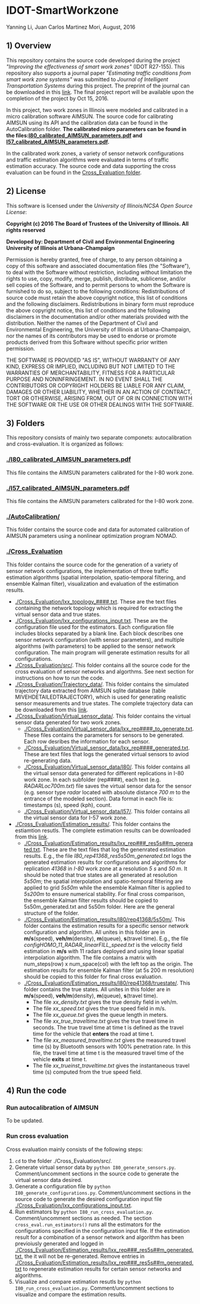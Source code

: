 # IDOT-SmartWorkzone
Yanning Li, Juan Carlos Martinez Mori, August, 2016

## 1) Overview
This repository contains the source code developed during the project *"Improving the effectiveness of smart work zones"* (IDOT R27-155). This repository also supports a journal paper *"Estimating traffic conditions from smart work zone systems"* was submitted to *Journal of Intelligent Transportation Systems* during this project. The preprint of the journal can be downloaded in this [link](https://www.dropbox.com/s/0p4s5amhcjjou5h/LiMoriWork2016.pdf?dl=0). The final project report will be available upon the completion of the project by Oct 15, 2016.

In this project, two work zones in Illinois were modeled and calibrated in a micro calibration software AIMSUN. The source code for calibrating AIMSUN using its API and the calibration data can be found in the AutoCalibration folder. **The calibrated micro parameters can be found in the files:[I80_calibrated_AIMSUN_parameters.pdf](https://github.com/Lab-Work/IDOT-SmartWorkzone/blob/master/I80_calibrated_AIMSUN_parameters.pdf) and [I57_calibrated_AIMSUN_parameters.pdf](https://github.com/Lab-Work/IDOT-SmartWorkzone/blob/master/I80_calibrated_AIMSUN_parameters.pdf).**

In the calibrated work zones, a variety of sensor network configurations and traffic estimation algorithms were evaluated in terms of traffic estimation accuracy. The source code and data supporting the cross evaluation can be found in the [Cross_Evaluation folder](https://github.com/Lab-Work/IDOT-SmartWorkzone/tree/master/Cross_Evaluation). 

## 2) License

This software is licensed under the *University of Illinois/NCSA Open Source License*:

**Copyright (c) 2016 The Board of Trustees of the University of Illinois. All rights reserved**

**Developed by: Department of Civil and Environmental Engineering University of Illinois at Urbana-Champaign**

Permission is hereby granted, free of charge, to any person obtaining a copy of this software and associated documentation files (the "Software"), to deal with the Software without restriction, including without limitation the rights to use, copy, modify, merge, publish, distribute, sublicense, and/or sell copies of the Software, and to permit persons to whom the Software is furnished to do so, subject to the following conditions: Redistributions of source code must retain the above copyright notice, this list of conditions and the following disclaimers. Redistributions in binary form must reproduce the above copyright notice, this list of conditions and the following disclaimers in the documentation and/or other materials provided with the distribution. Neither the names of the Department of Civil and Environmental Engineering, the University of Illinois at Urbana-Champaign, nor the names of its contributors may be used to endorse or promote products derived from this Software without specific prior written permission.

THE SOFTWARE IS PROVIDED "AS IS", WITHOUT WARRANTY OF ANY KIND, EXPRESS OR IMPLIED, INCLUDING BUT NOT LIMITED TO THE WARRANTIES OF MERCHANTABILITY, FITNESS FOR A PARTICULAR PURPOSE AND NONINFRINGEMENT. IN NO EVENT SHALL THE CONTRIBUTORS OR COPYRIGHT HOLDERS BE LIABLE FOR ANY CLAIM, DAMAGES OR OTHER LIABILITY, WHETHER IN AN ACTION OF CONTRACT, TORT OR OTHERWISE, ARISING FROM, OUT OF OR IN CONNECTION WITH THE SOFTWARE OR THE USE OR OTHER DEALINGS WITH THE SOFTWARE.

## 3) Folders
This repository consists of mainly two separate componets: autocalibration and cross-evaluation. It is organized as follows:

### [./I80_calibrated_AIMSUN_parameters.pdf](https://github.com/Lab-Work/IDOT-SmartWorkzone/blob/master/I80_calibrated_AIMSUN_parameters.pdf)
This file contains the AIMSUN parameters calibrated for the I-80 work zone.

### [./I57_calibrated_AIMSUN_parameters.pdf](https://github.com/Lab-Work/IDOT-SmartWorkzone/blob/master/I80_calibrated_AIMSUN_parameters.pdf)
This file contains the AIMSUN parameters calibrated for the I-80 work zone.

### [./AutoCalibration/](https://github.com/Lab-Work/IDOT-SmartWorkzone/tree/master/AutoCalibration)
This folder contains the source code and data for automated calibration of AIMSUN parameters using a nonlinear optimization program NOMAD.

### [./Cross_Evaluation](https://github.com/Lab-Work/IDOT-SmartWorkzone/tree/master/Cross_Evaluation)
This folder contains the source code for the generation of a variety of sensor network configurations, the implementation of three traffic estimation algorithms (spatial interpolation, spatio-temporal filtering, and ensemble Kalman filter), visualization and evaluation of the estimation results. 
- [./Cross_Evaluation/Ixx_topology_####.txt](https://github.com/Lab-Work/IDOT-SmartWorkzone/tree/master/Cross_Evaluation). 
These are the text files containing the network topology which is required for extracting the virtual sensor data and true states. 
- [./Cross_Evaluation/Ixx_configurations_input.txt](https://github.com/Lab-Work/IDOT-SmartWorkzone/tree/master/Cross_Evaluation). These are the configuration file used for the estimators. Each configuration file includes blocks separated by a blank line. Each block describes one sensor network configuration (with sensor parameters), and multiple algorithms (with parameters) to be applied to the sensor network configuration. The main program will generate estimation results for all configurations.
- [./Cross_Evaluation/src/](https://github.com/Lab-Work/IDOT-SmartWorkzone/tree/master/Cross_Evaluation/src). This folder contains all the source code for the cross evaluation of sensor networks and algorthms. See next section for instructions on how to run the code.
- [./Cross_Evaluation/Trajectory_data/](https://github.com/Lab-Work/IDOT-SmartWorkzone/tree/master/Cross_Evaluation/Trajectory_data). This folder contains the simulated trajectory data extracted from AIMSUN sqlite database (table MIVEHDETAILEDTRAJECTORY), which is used for generating realistic sensor measurements and true states. The complete trajectory data can be downloaded from this [link](https://uofi.box.com/s/2bkwejveuew2fospxcn4pqi0df7wrrfj). 
- [./Cross_Evaluation/Virtual_sensor_data/](https://github.com/Lab-Work/IDOT-SmartWorkzone/tree/master/Cross_Evaluation/Virtual_sensor_data). This folder contains the virtual sensor data generated for two work zones. 
  * [./Cross_Evaluation/Virtual_sensor_data/Ixx_rep####_to_generate.txt](https://github.com/Lab-Work/IDOT-SmartWorkzone/tree/master/Cross_Evaluation/Virtual_sensor_data). These files contains the parameters for sensors to be generated. Each row desribes the information for each sensor.
  * [./Cross_Evaluation/Virtual_sensor_data/Ixx_rep####_generated.txt](https://github.com/Lab-Work/IDOT-SmartWorkzone/tree/master/Cross_Evaluation/Virtual_sensor_data). These are text files that logs the generated virtual sensors to aviod re-generating data.
  * [./Cross_Evaluation/Virtual_sensor_data/I80/](https://github.com/Lab-Work/IDOT-SmartWorkzone/tree/master/Cross_Evaluation/Virtual_sensor_data/I80). This folder contains all the virtual sensor data generated for different replications in I-80 work zone. In each subfolder (rep####), each text (e.g. *RADARLoc700m.txt*) file saves the virtual sensor data for the sensor (e.g. sensor type *radar* located with absolute distance *700 m* to the entrance of the modeled section). Data format in each file is: timestamps (s), speed (kph), count.
  * [./Cross_Evaluation/Virtual_sensor_data/I57/](https://github.com/Lab-Work/IDOT-SmartWorkzone/tree/master/Cross_Evaluation/Virtual_sensor_data/I57). This folder contains all the virtual sensor data for I-57 work zone. 
- [./Cross_Evaluation/Estimation_results/](https://github.com/Lab-Work/IDOT-SmartWorkzone/tree/master/Cross_Evaluation/Estimation_results). This folder contains the estiamtion resutls. The complete estimation results can be downloaded from this [link](https://uofi.box.com/s/g6j15tbc2nlnftd0hgv87r2eru6xon6b). 
  * [./Cross_Evaluation/Estimation_results/Ixx_rep###_res5s##m_generated.txt](https://github.com/Lab-Work/IDOT-SmartWorkzone/tree/master/Cross_Evaluation/Estimation_results). These are the text files that log the genenrated estimation results. E.g., the file *I80\_rep41368\_res5s50m\_generated.txt* logs the generated estimation results for configurations and algorithms for replication *41368* in *I-80* work zone at a resolution *5 s* and *50 m*. It should be noted that true states are all generated at resolution *5s50m*; the spatial interpolation and spatio-temporal filtering are applied to grid *5s50m* while the ensemble Kalman filter is applied to *5s200m* to ensure numerical stability. For final cross comparison, the ensemble Kalman filter results should be copied to 5s50m\_generated.txt and 5s50m folder. Here are the general structure of the folder.
  * [./Cross_Evaluation/Estimation_results/I80/rep41368/5s50m/](https://github.com/Lab-Work/IDOT-SmartWorkzone/tree/master/Cross_Evaluation/Estimation_results/I80/rep41368/5s50m). This folder contains the estimation results for a specific sensor network configuration and algorithm. All unites in this folder are in **m/s**(speed), **veh/m**(density), **m**(queue), **s**(travel time). E.g., the file *configHOMO_11_RADAR_linearFILL_speed.txt* is the velocity field estimation in **m/s** with 11 radars deployed and using linear spatial interpolation algorithm. The file contains a matrix with num\_steps(row) x num\_space(col) with the left top as the origin. The estimation results for ensemble Kalman filter (at 5s 200 m resolution) should be copied to this folder for final cross evaluation. 
  * [./Cross_Evaluation/Estimation_results/I80/rep41368/truestate/](https://github.com/Lab-Work/IDOT-SmartWorkzone/tree/master/Cross_Evaluation/Estimation_results/I80/rep41368/truestate). This folder contains the true states. All unites in this folder are in **m/s**(speed), **veh/m**(density), **m**(queue), **s**(travel time).
      + The file *xx_density.txt* gives the true density field in veh/m.
      + The file *xx_speed.txt* gives the true speed field in m/s.
      + The file *xx_queue.txt* gives the queue length in meters.
      + The file *xx_true_traveltime.txt* gives the true travel time in seconds. The true travel time at time t is defined as the travel time for the vehicle that **enters** the road at time t.
      + The file *xx_measured_traveltime.txt* gives the measured travel time (s) by Bluetooth sensors with 100% penetration rate. In this file, the travel time at time t is the measured travel time of the vehicle **exits** at time t.
      + The file *xx_trueinst_traveltime.txt* gives the instantaneous travel time (s) computed from the true speed field. 


## 4) Run the code

### Run autocalibration of AIMSUN
To be updated.

### Run cross evaluation
Cross evaluation mainly consists of the following steps:
1. `cd` to the folder ./Cross\_Evaluation/src/.
2. Generate virtual sensor data by `python I80_generate_sensors.py`. Comment/uncomment sections in the source code to generate the virtual sensor data desired. 
3. Generate a configuration file by `python I80_generate_configurations.py`. Comment/uncomment sections in the source code to generate the desired configuration input file [./Cross_Evaluation/Ixx_configurations_input.txt](https://github.com/Lab-Work/IDOT-SmartWorkzone/tree/master/Cross_Evaluation). 
4. Run estimators by `python I80_run_cross_evaluation.py`. Comment/uncomment sections as needed. The section `cross_eval.run_estimators()` runs all the estimators for the configurations specified in the configuration input file. If the estimation result for a combination of a sensor network and algorithm has been previoiusly generated and logged in [./Cross_Evaluation/Estimation_results/Ixx_rep###_res5s##m_generated.txt](https://github.com/Lab-Work/IDOT-SmartWorkzone/tree/master/Cross_Evaluation/Estimation_results), the it will not be re-generated. Remove entries in [./Cross_Evaluation/Estimation_results/Ixx_rep###_res5s##m_generated.txt](https://github.com/Lab-Work/IDOT-SmartWorkzone/tree/master/Cross_Evaluation/Estimation_results) to regenerate estimation results for certain sensor networks and algorithms.
5. Visualize and compare estimation resutls by `python I80_run_cross_evaluation.py`. Comment/uncomment sections to visualize and compare the estimation results. 

